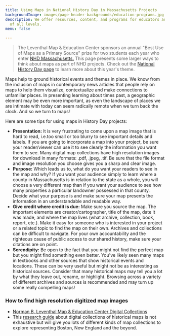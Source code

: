 ```yaml
---
title: Using Maps in National History Day in Massachusetts Projects 
backgroundImage: images/page-header-backgrounds/education-programs.jpg
description: We offer resources, content, and programs for educators and students
  of all levels.
menu: false

---
```


>The Leventhal Map & Education Center sponsors an annual "Best Use of Maps as a Primary Source" prize for two students each year who enter [NHD Massachusetts.](https://www.masshist.org/masshistoryday) This page presents some larger ways to think about maps as part of NHD projects. Check out the [National History Day page](https://www.nhd.org/) to learn more about this year's theme. 

Maps help to ground historical events and themes in place. We know from the inclusion of maps in contemporary news articles that people rely on maps to help them visualize, contextualize and make connections to unfamiliar places. In presenting learning about times past, a geographic element may be even more important, as even the landscape of places we are intimate with today can seem radically remote when we turn back the clock. And so we turn to maps!

Here are some tips for using maps in History Day projects:
- **Presentation:** It is very frustrating to come upon a map image that is hard to read, i.e.too small or too blurry to see important details and labels. If you are going to incorporate a map into your project, be sure your reader/viewer can use it to see clearly the information you want them to see. Many digital map collections have high resolution images for download in many formats: .pdf, .jpeg, .tif. Be sure that the file format and image resolution you choose gives you a sharp and clear image. 
- **Purpose:** Which leads us to, what do you want your readers to see in the map and why? If you want your audience simply to learn where a county in Massachusetts is in relation to the state as a whole, you will choose a very different map than if you want your audience to see how many properties a particular landowner possessed in that county. Decide what your purpose is and make sure your map presents the information in an understandable and readable way.
- **Give credit where credit is due:** Make sure you source the map. The important elements are creator/cartographer, title of the map, date it was made, and where the map lives (what archive, collection, book, report, etc.).  Make it easy for someone who is interested in your project or a related topic to find the map on their own. Archives and collections can be difficult to navigate. For your own accountability and the righteous cause of public access to our shared history, make sure your citations are on point.
- **Serendipity:** Be open to the fact that you might not find the perfect map but you might find something even better. You've likely seen many maps in textbooks and other sources that show historical events and locations. These can be very useful but might not be as interesting as historical sources. Consider that many historical maps may tell you a lot by what they leave out, rename, or highlight. Browsing across a variety of different archives and sources is recommended and may turn up some really compelling maps!

### How to find high resolution digitized map images

- [Norman B. Leventhal Map & Education Center Digital Collections](https://www.leventhalmap.org/collections/)
- This [research guide](https://guides.bpl.org/digital-map-collections) about digital collections of historical maps is not exhaustive but will give you lots of different kinds of map collections to explore representing Boston, New England and the beyond.